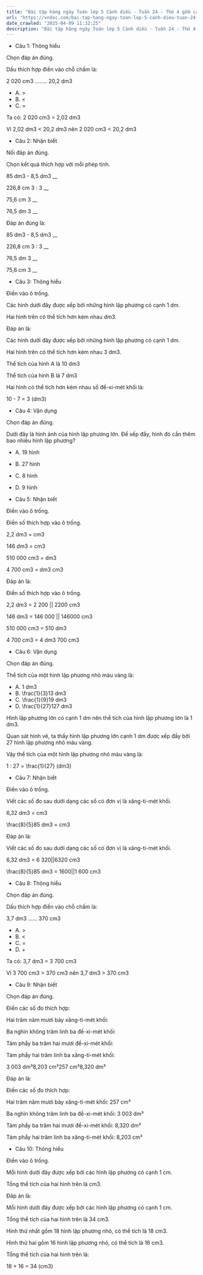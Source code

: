 ```yaml
---
title: "Bài tập hàng ngày Toán lớp 5 Cánh diều - Tuần 24 - Thứ 4 gồm các câu hỏi tổng hợp nội dung trong bài Xăng-ti-mét khối. Đề-xi-mét khối được học ở Tuần 24 trong chương trình Toán lớp 5 Tập 2 Cánh diều."
url: "https://vndoc.com/bai-tap-hang-ngay-toan-lop-5-canh-dieu-tuan-24-thu-4-337532"
date_crawled: "2025-04-09 11:32:25"
description: "Bài tập hàng ngày Toán lớp 5 Cánh diều - Tuần 24 - Thứ 4 gồm các câu hỏi tổng hợp nội dung trong bài Xăng-ti-mét khối. Đề-xi-mét khối được học ở Tuần 24 trong chương trình Toán lớp 5 Tập 2 Cánh diều."
---
```


* Câu 1:  Thông hiểu

Chọn đáp án đúng.

Dấu thích hợp điền vào chỗ chấm là:

2 020 cm3 ........ 20,2 dm3

  * A. >
  * B. <
  * C. = 



Ta có: 2 020 cm3 = 2,02 dm3

Vì 2,02 dm3 < 20,2 dm3 nên 2 020 cm3 < 20,2 dm3

* Câu 2:  Nhận biết

Nối đáp án đúng.

Chọn kết quả thích hợp với mỗi phép tính.

85 dm3 \- 8,5 dm3 __

226,8 cm 3 : 3  __

75,6 cm 3 __

76,5 dm 3 __

Đáp án đúng là:

85 dm3 \- 8,5 dm3 __

226,8 cm 3 : 3 __

76,5 dm 3 __

75,6 cm 3 __

* Câu 3: Thông hiểu

Điền vào ô trống.

Các hình dưới đây được xếp bởi những hình lập phương có cạnh 1 dm.

Hai hình trên có thể tích hơn kém nhau  dm3.

Đáp án là:

Các hình dưới đây được xếp bởi những hình lập phương có cạnh 1 dm.

Hai hình trên có thể tích hơn kém nhau 3 dm3.

Thể tích của hình A là 10 dm3

Thể tích của hình B là 7 dm3

Hai hình có thể tích hơn kém nhau số đề-xi-mét khối là:

10 - 7 = 3 (dm3)

* Câu 4:  Vận dụng

Chọn đáp án đúng.

Dưới đây là hình ảnh của hình lập phương lớn. Để xếp đầy, hình đó cần thêm bao nhiêu hình lập phương?

  * A. 19 hình 
  * B. 27 hình 
  * C. 8 hình 
  * D. 9 hình 



* Câu 5:  Nhận biết

Điền vào ô trống.

Điền số thích hợp vào ô trống.

2,2 dm3 =  cm3

146 dm3 =  cm3

510 000 cm3 =  dm3

4 700 cm3 =  dm3 cm3

Đáp án là:

Điền số thích hợp vào ô trống.

2,2 dm3 = 2 200 || 2200 cm3

146 dm3 = 146 000 || 146000 cm3

510 000 cm3 = 510 dm3

4 700 cm3 = 4 dm3 700 cm3

* Câu 6:  Vận dụng

Chọn đáp án đúng.

Thể tích của một hình lập phương nhỏ màu vàng là:

  * A. 1 dm3
  * B. \\frac{1}{3}13 dm3
  * C. \\frac{1}{9}19 dm3
  * D. \\frac{1}{27}127 dm3



Hình lập phương lớn có cạnh 1 dm nên thể tích của hình lập phương lớn là 1 dm3.

Quan sát hình vẽ, ta thấy hình lập phương lớn cạnh 1 dm được xếp đầy bởi 27 hình lập phương nhỏ màu vàng.

Vậy thể tích của một hình lập phương nhỏ màu vàng là:

1 : 27 = \\frac{1}{27} (dm3)

* Câu 7:  Nhận biết

Điền vào ô trống.

Viết các số đo sau dưới dạng các số có đơn vị là xăng-ti-mét khối.

6,32 dm3 =  cm3

\\frac{8}{5}85 dm3 =  cm3

Đáp án là:

Viết các số đo sau dưới dạng các số có đơn vị là xăng-ti-mét khối.

6,32 dm3 = 6 320||6320 cm3

\\frac{8}{5}85 dm3 = 1600||1 600 cm3

* Câu 8:  Thông hiểu

Chọn đáp án đúng.

Dấu thích hợp điền vào chỗ chấm là:

3,7 dm3 ...... 370 cm3

  * A. >
  * B. <
  * C. = 
  * D. + 



Ta có: 3,7 dm3 = 3 700 cm3

Vì 3 700 cm3 > 370 cm3 nên 3,7 dm3 > 370 cm3

* Câu 9:  Nhận biết

Chọn đáp án đúng.

Điền các số đo thích hợp:

Hai trăm năm mươi bảy xăng-ti-mét khối: 

Ba nghìn không trăm linh ba đề-xi-mét khối: 

Tám phẩy ba trăm hai mươi đề-xi-mét khối: 

Tám phẩy hai trăm linh ba xăng-ti-mét khối: 

3 003 dm³8,203 cm³257 cm³8,320 dm³

Đáp án là:

Điền các số đo thích hợp:

Hai trăm năm mươi bảy xăng-ti-mét khối: 257 cm³

Ba nghìn không trăm linh ba đề-xi-mét khối: 3 003 dm³

Tám phẩy ba trăm hai mươi đề-xi-mét khối: 8,320 dm³

Tám phẩy hai trăm linh ba xăng-ti-mét khối: 8,203 cm³

* Câu 10:  Thông hiểu

Điền vào ô trống.

Mỗi hình dưới đây được xếp bởi các hình lập phương có cạnh 1 cm.

Tổng thể tích của hai hình trên là  cm3.

Đáp án là:

Mỗi hình dưới đây được xếp bởi các hình lập phương có cạnh 1 cm.

Tổng thể tích của hai hình trên là 34 cm3.

Hình thứ nhất gồm 18 hình lập phương nhỏ, có thể tích là 18 cm3.

Hình thứ hai gồm 16 hình lập phương nhỏ, có thể tích là 16 cm3.

Tổng thể tích của hai hình trên là:

18 + 16 = 34 (cm3)
